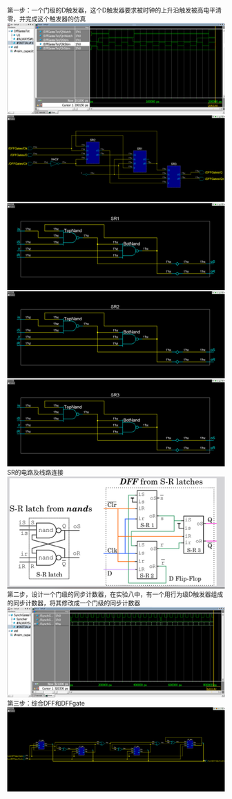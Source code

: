 第一步：一个门级的D触发器，这个D触发器要求被时钟的上升沿触发被高电平清零，并完成这个触发器的仿真
![](https://github.com/lizejia2361/-/blob/main/Lab13/%E7%AC%AC%E4%B8%80%E6%AD%A5%E6%B3%A2%E5%BD%A2.png)
![](https://github.com/lizejia2361/-/blob/main/Lab13/%E7%AC%AC%E4%B8%80%E6%AD%A5%E7%94%B5%E8%B7%AF.png)
![](https://github.com/lizejia2361/-/blob/main/Lab13/SR1.png)
![](https://github.com/lizejia2361/-/blob/main/Lab13/SR2.png)
![](https://github.com/lizejia2361/-/blob/main/Lab13/SR3.png)
SR的电路及线路连接
![](https://github.com/lizejia2361/-/blob/main/Lab13/SR%E7%94%B5%E8%B7%AF.png)
第二步，设计一个门级的同步计数器，在实验八中，有一个用行为级D触发器组成的同步计数器，将其修改成一个门级的同步计数器
![](https://github.com/lizejia2361/-/blob/main/Lab13/%E7%AC%AC%E4%BA%8C%E6%AD%A5%E6%B3%A2%E5%BD%A2.png)
第三步：综合DFF和DFFgate
![](https://github.com/lizejia2361/-/blob/main/Lab13/%E7%AC%AC%E4%B8%89%E6%AD%A5%E7%94%B5%E8%B7%AF.png)
